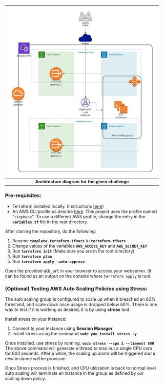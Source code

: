 | ![Diagram](/diagrams/diagram.jpeg) |
| :--: |
| <b> Architecture diagram for the given challenge </b> |

### Pre-requisites:

* Terraform installed locally. (Instructions [here](https://learn.hashicorp.com/tutorials/terraform/install-cli))
* An AWS CLI profile as desribe [here](https://docs.aws.amazon.com/cli/latest/userguide/cli-configure-profiles.html).
This project uses the profile named "`stephane`". To use a different AWS profile, change the entry in the <b>`variables.tf`</b> file in the root directory.

After cloning the repository, do the following:
1. Rename <b>`template.terraform.tfvars`</b> to <b>`terraform.tfvars`</b>
2. Change values of the variables <b>`AWS_ACCESS_KEY`</b> and <b>`AWS_SECRET_KEY`</b>
3. Run <b>`terraform init`</b> (Make sure you are in the root directory)
4. Run <b>`terraform plan`</b>
5. Run <b>`terraform apply -auto-approve`</b>


Open the provided <b>`alb_url`</b> in your browser to access your webserver. (It can be found as an output on the console where `terraform apply` is run)

### (Optional) Testing AWS Auto Scaling Policies using Stress:

The auto scaling group is configured to scale up when it breached an 80% threshold, and scale down once usage is dropped below 60%.
There is one way to test if it is working as desired, it is by using <b>stress</b> tool. 

Install stress on your instance:
1. Connect to your instance using <b>Session Manager</b>
2. Install stress using the command <b>`sudo yum install stress -y`</b>.

Once installed, use stress by running:
<b>`sudo stress --cpu 1 --timeout 600`</b>
The above command will generate a thread to max out a single CPU core for 600 seconds.
After a while, the scaling up alarm will be triggered and a new instance will be provision.

Once Stress process is finished, and CPU utilization is back to normal level auto scaling will terminate an instance in the group as defined by our scaling down policy.
